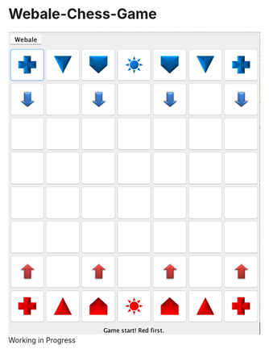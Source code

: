 # Webale-Chess-Game
<img src="https://github.com/awyewlim/Webale-Chess-Game/blob/master/Assets/Chessboard.png?raw=true" width="500" height="600">
Working in Progress

